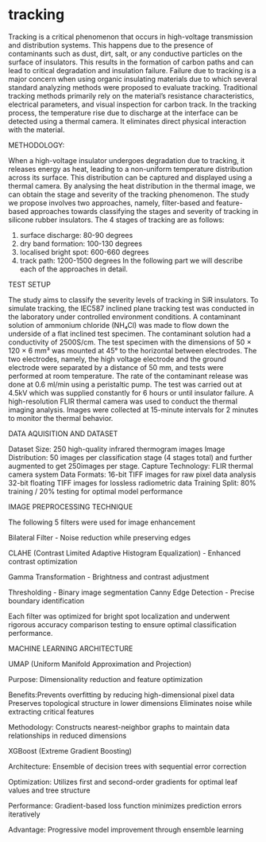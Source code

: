 # tracking
Tracking is a critical phenomenon that occurs in high-voltage transmission and distribution systems. This happens due to the presence of contaminants such as dust, dirt, salt, or any conductive particles on the surface of insulators. This results in the formation of carbon paths and can lead to critical degradation and insulation failure. Failure due to tracking is a major concern when using organic insulating materials due to which several standard analyzing methods were proposed to evaluate tracking. Traditional tracking methods primarily rely on the material’s resistance characteristics, electrical parameters, and visual inspection for carbon track. In the tracking process, the temperature rise due to discharge at the interface can be detected using a thermal camera. It eliminates direct physical interaction with the material.

METHODOLOGY:

When a high-voltage insulator undergoes degradation due to tracking, it releases energy as heat, leading to a non-uniform temperature distribution across its surface. This distribution can be captured and displayed using a thermal camera. By analysing the heat distribution in the thermal image, we can obtain the stage and severity of the tracking phenomenon. The study we propose involves two approaches, namely, filter-based and feature-based approaches towards classifying the stages and severity of tracking in silicone rubber insulators. The 4 stages of tracking are as follows:
1. surface discharge: 80-90 degrees
2. dry band formation: 100-130 degrees
3. localised bright spot: 600-660 degrees
4. track path: 1200-1500  degrees
In the following part we will describe each of the approaches in detail.


TEST SETUP

The study aims to classify the severity levels of tracking in SiR insulators. To simulate tracking, the IEC587 inclined plane tracking test was conducted in the laboratory under controlled environment conditions. A contaminant solution of ammonium chloride (NH₄Cl) was made to flow down the underside of a flat inclined test specimen. The contaminant solution had a conductivity of 2500S/cm.  The test specimen with the dimensions of 50 × 120 × 6 mm³ was mounted at 45° to the horizontal between electrodes. The two electrodes, namely, the high voltage electrode and the ground electrode were separated by a distance of 50 mm, and tests were performed at room temperature. The rate of the contaminant release was done at 0.6 ml/min using a peristaltic pump. The test was carried out at 4.5kV which was supplied constantly for 6 hours or until insulator failure.
A high-resolution FLIR thermal camera was used to conduct the thermal imaging analysis. Images were collected at 15-minute intervals for 2 minutes to monitor the thermal behavior.

DATA AQUISITION AND DATASET 

Dataset Size: 250 high-quality infrared thermogram images
Image Distribution: 50 images per classification stage (4 stages total) and further augmented to get 250images per stage.
Capture Technology: FLIR thermal camera system
Data Formats:
16-bit TIFF images for raw pixel data analysis
32-bit floating TIFF images for lossless radiometric data
Training Split: 80% training / 20% testing for optimal model performance

IMAGE PREPROCESSING TECHNIQUE

The following 5 filters were used for image enhancement 

Bilateral Filter - Noise reduction while preserving edges

CLAHE (Contrast Limited Adaptive Histogram Equalization) - Enhanced contrast optimization

Gamma Transformation - Brightness and contrast adjustment

Thresholding - Binary image segmentation
Canny Edge Detection - Precise boundary identification

Each filter was optimized for bright spot localization and underwent rigorous accuracy comparison testing to ensure optimal classification performance.

MACHINE LEARNING ARCHITECTURE

UMAP (Uniform Manifold Approximation and Projection)

Purpose: Dimensionality reduction and feature optimization

Benefits:Prevents overfitting by reducing high-dimensional pixel data
Preserves topological structure in lower dimensions
Eliminates noise while extracting critical features

Methodology: Constructs nearest-neighbor graphs to maintain data relationships in reduced dimensions

XGBoost (Extreme Gradient Boosting)

Architecture: Ensemble of decision trees with sequential error correction

Optimization: Utilizes first and second-order gradients for optimal leaf values and tree structure

Performance: Gradient-based loss function minimizes prediction errors iteratively

Advantage: Progressive model improvement through ensemble learning


